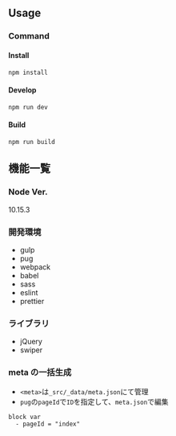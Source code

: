 ## Usage

### Command

#### Install

```
npm install
```

#### Develop

```
npm run dev
```

#### Build

```
npm run build
```

## 機能一覧

### Node Ver.
10.15.3

### 開発環境

-   gulp
-   pug
-   webpack
-   babel
-   sass
-   eslint
-   prettier

### ライブラリ

-   jQuery
-   swiper

### meta の一括生成

-   `<meta>`は`_src/_data/meta.json`にて管理
-   `pug`の`pageId`で`ID`を指定して、`meta.json`で編集

```
block var
  - pageId = "index"
```
